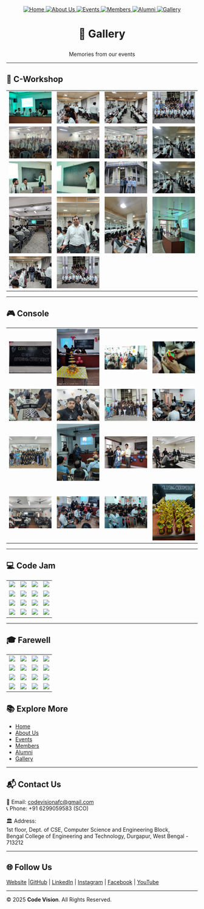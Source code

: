 <!-- | [Home](./README.md) | [About Us](AboutUs.md) | [Events](Events.md) | [Members](Members.md) | [Alumni](Alumni.md) | [Gallery](Gallery.md) | [Contact Us](ContactUs.md) |
|------------------------|------------------------|---------------------|-----------------------|---------------------|-----------------------|----------------------------| -->
<p align="center" width="100%">
  <a href="../README.md">
    <img src="https://img.shields.io/badge/Home-FF0000?style=for-the-badge" alt="Home"/>
  </a>
  <a href="../pages/ABOUT.md">
    <img src="https://img.shields.io/badge/About%20Us-FF0000?style=for-the-badge" alt="About Us"/>
  </a>
  <a href="../pages/EVENTS.md">
    <img src="https://img.shields.io/badge/Events-FF0000?style=for-the-badge" alt="Events"/>
  </a>
  <a href="../pages/MEMBERS.md">
    <img src="https://img.shields.io/badge/Members-FF0000?style=for-the-badge" alt="Members"/>
  </a>
  <a href="../pages/ALUMNI.md">
    <img src="https://img.shields.io/badge/Alumni-FF0000?style=for-the-badge" alt="Alumni"/>
  </a>
  <a href="../pages/GALLERY.md">
    <img src="https://img.shields.io/badge/Gallery-FF0000?style=for-the-badge" alt="Gallery"/>
  </a>
</p>


# <p align="center">📸 Gallery </p>
 <p align="center">Memories from our events</p> 

---

## 🎯 C-Workshop  
<table align="center">
  <tr>
    <td><img src="../assets/Gallery/C-Workshop/cworkshop1.jpg" width="150"></td>
    <td><img src="../assets/Gallery/C-Workshop/cworkshop2.jpg" width="150"></td>
    <td><img src="../assets/Gallery/C-Workshop/cworkshop3.jpg" width="150"></td>
    <td><img src="../assets/Gallery/C-Workshop/cworkshop4.jpg" width="150"></td>
  </tr>
  <tr>
    <td><img src="../assets/Gallery/C-Workshop/cworkshop5.jpg" width="150"></td>
    <td><img src="../assets/Gallery/C-Workshop/cworkshop6.jpg" width="150"></td>
    <td><img src="../assets/Gallery/C-Workshop/cworkshop7.jpg" width="150"></td>
    <td><img src="../assets/Gallery/C-Workshop/cworkshop18.jpg" width="150"></td>
  </tr>
  <tr>
    <td><img src="../assets/Gallery/C-Workshop/cworkshop11.jpg" width="150"></td>
    <td><img src="../assets/Gallery/C-Workshop/cworkshop12.jpg" width="150"></td>
    <td><img src="../assets/Gallery/C-Workshop/cworkshop14.jpg" width="150"></td>
    <td><img src="../assets/Gallery/C-Workshop/cworkshop18.jpg" width="150"></td>
  </tr>
  <tr>
    <td><img src="../assets/Gallery/C-Workshop/cworkshop10.jpg" width="150"></td>
    <td><img src="../assets/Gallery/C-Workshop/cworkshop16.jpg" width="150"></td>
    <td><img src="../assets/Gallery/C-Workshop/cworkshop17.jpg" width="150"></td>
    <td><img src="../assets/Gallery/C-Workshop/cworkshop9.jpg" width="150"></td>
  </tr>
  <tr>
    <td><img src="../assets/Gallery/C-Workshop/cworkshop13.jpg" width="150"></td>
    <td><img src="../assets/Gallery/C-Workshop/cworkshop15.jpg" width="150"></td>
  </tr>
</table>

---

## 🎮 Console  
<table align="center">
  <tr>
    <td><img src="../assets/Gallery/console/console1.png" width="150"></td>
    <td><img src="../assets/Gallery/console/console2.png" width="150"></td>
    <td><img src="../assets/Gallery/console/console3.png" width="150"></td>
    <td><img src="../assets/Gallery/console/console4.png" width="150"></td>

  </tr>
  <tr>
    <td><img src="../assets/Gallery/console/console5.png" width="150"></td>
    <td><img src="../assets/Gallery/console/console6.png" width="150"></td>
    <td><img src="../assets/Gallery/console/console7.png" width="150"></td>
    <td><img src="../assets/Gallery/console/console8.png" width="150"></td>

  </tr>
  <tr>
    <td><img src="../assets/Gallery/console/console9.png" width="150"></td>
    <td><img src="..//assets/Gallery/console/console10.png" width="150"></td>
    <td><img src="../assets/Gallery/console/console11.png" width="150"></td>
    <td><img src="../assets/Gallery/console/console12.png" width="150"></td>
  </tr>
  <tr>
    <td><img src="../assets/Gallery/console/console13.png" width="150"></td>
    <td><img src="../assets/Gallery/console/console14.jpg" width="150"></td>
    <td><img src="../assets/Gallery/console/console15.jpg" width="150"></td>
    <td><img src="../assets/Gallery/console/console16.jpg" width="150"></td>
  </tr>
</table>

---

## 💻 Code Jam  
<table align="center">
  <tr>
    <td><img src="images/codejam1.jpg" width="150"></td>
    <td><img src="images/codejam2.jpg" width="150"></td>
    <td><img src="images/codejam3.jpg" width="150"></td>
    <td><img src="images/codejam4.jpg" width="150"></td>

  </tr>
  <tr>
    <td><img src="images/codejam5.jpg" width="150"></td>
    <td><img src="images/codejam6.jpg" width="150"></td>
    <td><img src="images/codejam7.jpg" width="150"></td>
    <td><img src="images/codejam8.jpg" width="150"></td>

  </tr>
  <tr>
    <td><img src="images/codejam9.jpg" width="150"></td>
    <td><img src="images/codejam10.jpg" width="150"></td>
    <td><img src="images/codejam11.jpg" width="150"></td>
    <td><img src="images/codejam12.jpg" width="150"></td>
  </tr>
  <tr>
    <td><img src="images/codejam13.jpg" width="150"></td>
    <td><img src="images/codejam14.jpg" width="150"></td>
    <td><img src="images/codejam15.jpg" width="150"></td>
    <td><img src="images/codejam16.jpg" width="150"></td>
  </tr>
</table>

---

## 🎓 Farewell  
<table align="center">
  <tr>
    <td><img src="images/farewell1.jpg" width="150"></td>
    <td><img src="images/farewell2.jpg" width="150"></td>
    <td><img src="images/farewell3.jpg" width="150"></td>
    <td><img src="images/farewell4.jpg" width="150"></td>
  </tr>
  <tr>
    <td><img src="images/farewell5.jpg" width="150"></td>
    <td><img src="images/farewell6.jpg" width="150"></td>
    <td><img src="images/farewell7.jpg" width="150"></td>
    <td><img src="images/farewell8.jpg" width="150"></td>
  </tr>
  <tr>
    <td><img src="images/farewell9.jpg" width="150"></td>
    <td><img src="images/farewell10.jpg" width="150"></td>
    <td><img src="images/farewell11.jpg" width="150"></td>
    <td><img src="images/farewell12.jpg" width="150"></td>
  </tr>
  <tr>
    <td><img src="images/farewell13.jpg" width="150"></td>
    <td><img src="images/farewell14.jpg" width="150"></td>
    <td><img src="images/farewell15.jpg" width="150"></td>
    <td><img src="images/farewell16.jpg" width="150"></td>
  </tr>
</table>

















## 📚 Explore More
- [Home](../README.md)  
- [About Us](../pages/ABOUT.md)  
- [Events](../pages/EVENTS.md)  
- [Members](../pages/MEMBERS.md)  
- [Alumni](../pages/ALUMNI.md)  
- [Gallery](../pages/GALLERY.md)    

---

## 📬 Contact Us
📧 Email: [codevisionafc@gmail.com](mailto:codevisionafc@gmail.com)  
📞 Phone: +91 6299059583 (SCO)  

🏛️ Address:  
1st floor, Dept. of CSE, Computer Science and Engineering Block,  
Bengal College of Engineering and Technology, Durgapur, West Bengal - 713212  

---

## 🌐 Follow Us

[Website]( https://codevision-bcet.web.app/) |[GitHub](https://github.com/Code-Vision-BCET-organisation ) | [LinkedIn](https://www.linkedin.com/company/codevision-bcet) | [Instagram](https://www.instagram.com/codevisionbcet/) | [Facebook](https://www.facebook.com/cv.bcet/) | [YouTube](http://www.youtube.com/@codevisionbcet )  

---

© 2025 **Code Vision**. All Rights Reserved.  

